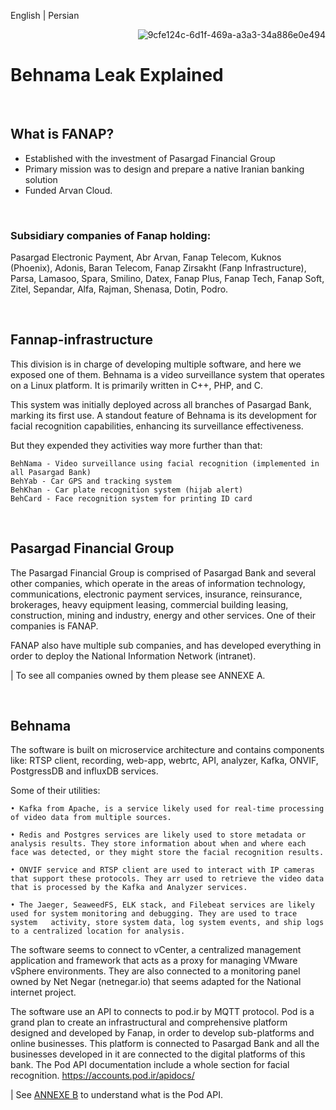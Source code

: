 English | Persian
<br>

<p align="right">
<img src="https://github.com/NeverWonderLand/iran-exposed/assets/64184513/9cfe124c-6d1f-469a-a3a3-34a886e0e494" alt="9cfe124c-6d1f-469a-a3a3-34a886e0e494"
</p>

# Behnama Leak Explained

<br>

## What is FANAP?

- Established with the investment of Pasargad Financial Group
- Primary mission was to design and prepare a native Iranian banking solution
- Funded Arvan Cloud.

<br>

### Subsidiary companies of Fanap holding:

Pasargad Electronic Payment, Abr Arvan, Fanap Telecom, Kuknos (Phoenix), Adonis, Baran Telecom, Fanap Zirsakht (Fanp Infrastructure), Parsa, Lamasoo, Spara, Smilino, Datex, Fanap Plus, Fanap Tech, Fanap Soft, Zitel, Sepandar, Alfa, Rajman, Shenasa, Dotin, Podro.

<br>

## Fannap-infrastructure

This division is in charge of developing multiple software, and here we exposed one of them. Behnama is a video surveillance system that operates on a Linux platform. It is primarily written in C++, PHP, and C. 

This system was initially deployed across all branches of Pasargad Bank, marking its first use. A standout feature of Behnama is its development for facial recognition capabilities, enhancing its surveillance effectiveness.

But they expended they activities way more further than that:

    BehNama - Video surveillance using facial recognition (implemented in all Pasargad Bank)
    BehYab - Car GPS and tracking system
    BehKhan - Car plate recognition system (hijab alert)
    BehCard - Face recognition system for printing ID card
    
<br>

## Pasargad Financial Group

The Pasargad Financial Group is comprised of Pasargad Bank and several other companies, which operate in the areas of information technology, communications, electronic payment services, insurance, reinsurance, brokerages, heavy equipment leasing, commercial building leasing, construction, mining and industry, energy and other services. One of their companies is FANAP.

FANAP also have multiple sub companies, and has developed everything in order to deploy the National Information Network (intranet).

| To see all companies owned by them please see ANNEXE A.

<br>

## Behnama

The software is built on microservice architecture and contains components like: RTSP client, recording, web-app, webrtc, API, analyzer, Kafka, ONVIF, PostgressDB and influxDB services.

Some of their utilities:

    • Kafka from Apache, is a service likely used for real-time processing of video data from multiple sources.

    • Redis and Postgres services are likely used to store metadata or analysis results. They store information about when and where each face was detected, or they might store the facial recognition results.

    • ONVIF service and RTSP client are used to interact with IP cameras that support these protocols. They arr used to retrieve the video data    that is processed by the Kafka and Analyzer services.

    • The Jaeger, SeaweedFS, ELK stack, and Filebeat services are likely used for system monitoring and debugging. They are used to trace system   activity, store system data, log system events, and ship logs to a centralized location for analysis.

The software seems to connect to vCenter, a centralized management application and framework that acts as a proxy for managing VMware vSphere environments. They are also connected to a monitoring panel owned by Net Negar (netnegar.io) that seems adapted for the National internet project.

The software use an API to connects to pod.ir by MQTT protocol. Pod is a grand plan to create an infrastructural and comprehensive platform designed and developed by Fanap, in order to develop sub-platforms and online businesses. This platform is connected to Pasargad Bank and all the businesses developed in it are connected to the digital platforms of this bank. The Pod API documentation include a whole section for facial recognition. https://accounts.pod.ir/apidocs/

| See [ANNEXE B](https://github.com/NeverWonderLand/iran-exposed/blob/main/ANNEXE_B.md) to understand what is the Pod API.
